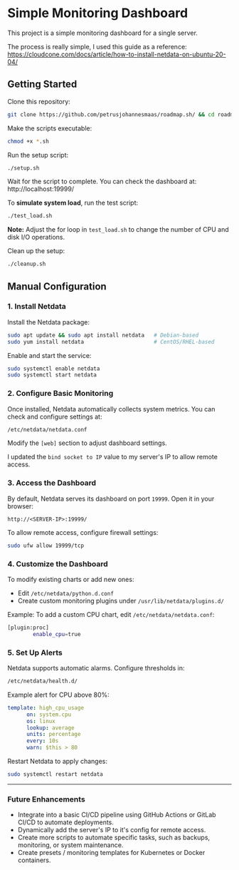# Simple Monitoring Dashboard

This project is a simple monitoring dashboard for a single server.

The process is really simple, I used this guide as a reference: 
https://cloudcone.com/docs/article/how-to-install-netdata-on-ubuntu-20-04/

## Getting Started

Clone this repository:
```bash
git clone https://github.com/petrusjohannesmaas/roadmap.sh/ && cd roadmap.sh/simple-monitoring
```

Make the scripts executable:
```bash
chmod +x *.sh
```

Run the setup script:
```bash
./setup.sh
```

Wait for the script to complete. You can check the dashboard at: http://localhost:19999/

To **simulate system load**, run the test script:
```bash
./test_load.sh
```

**Note:** Adjust the for loop in `test_load.sh` to change the number of CPU and disk I/O operations.

Clean up the setup:
```bash
./cleanup.sh
```

## Manual Configuration

### **1. Install Netdata**
Install the Netdata package:

```bash
sudo apt update && sudo apt install netdata   # Debian-based
sudo yum install netdata                      # CentOS/RHEL-based
```
Enable and start the service:
```bash
sudo systemctl enable netdata
sudo systemctl start netdata
```

### **2. Configure Basic Monitoring**
Once installed, Netdata automatically collects system metrics. You can check and configure settings at:
```bash
/etc/netdata/netdata.conf
```
Modify the `[web]` section to adjust dashboard settings.

I updated the `bind socket to IP` value to my server's IP to allow remote access.

### **3. Access the Dashboard**
By default, Netdata serves its dashboard on port `19999`. Open it in your browser:
```
http://<SERVER-IP>:19999/
```
To allow remote access, configure firewall settings:
```bash
sudo ufw allow 19999/tcp
```

### **4. Customize the Dashboard**
To modify existing charts or add new ones:
- Edit `/etc/netdata/python.d.conf`
- Create custom monitoring plugins under `/usr/lib/netdata/plugins.d/`

Example: To add a custom CPU chart, edit `/etc/netdata/netdata.conf`:
```bash
[plugin:proc]
        enable_cpu=true
```

### **5. Set Up Alerts**
Netdata supports automatic alarms. Configure thresholds in:
```bash
/etc/netdata/health.d/
```
Example alert for CPU above 80%:
```yaml
template: high_cpu_usage
      on: system.cpu
      os: linux
      lookup: average
      units: percentage
      every: 10s
      warn: $this > 80
```
Restart Netdata to apply changes:
```bash
sudo systemctl restart netdata
```

---

### **Future Enhancements**
* Integrate into a basic CI/CD pipeline using GitHub Actions or GitLab CI/CD to automate deployments.
* Dynamically add the server's IP to it's config for remote access.
* Create more scripts to automate specific tasks, such as backups, monitoring, or system maintenance.
* Create presets / monitoring templates for Kubernetes or Docker containers.